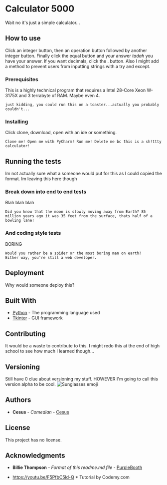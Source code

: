 # Calculator 5000

Wait no it's just a simple calculator...

## How to use

Click an integer button, then an operation button followed by another integer button. Finally click the equal button and your answer *tadah* you have your answer. If you want decimals, click the . button. Also I might add a method to prevent users from inputting strings with a try and except.

### Prerequisites

This is a highly technical program that requires a Intel 28-Core Xeon W-3175X and 3 terrabyte of RAM. Maybe even 4.

```
just kidding, you could run this on a toaster...actually you probably couldn't...
```

### Installing

Click clone, download, open with an ide or something.

```
Clone me! Open me with PyCharm! Run me! Delete me bc this is a sh!ttty calculator!
```

## Running the tests

Im not actually sure what a someone would put for this as I could copied the format. Im leaving this here though

### Break down into end to end tests

Blah blah blah

```
Did you know that the moon is slowly moving away from Earth? 85 million years ago it was 35 feet from the surface, thats half of a bowling lane!
```

### And coding style tests

BORING

```
Would you rather be a spider or the most boring man on earth?
Either way, you're still a web developer.
```

## Deployment

Why would someone deploy this?

## Built With

* [Python](https://docs.python.org/3/) - The programming language used
* [Tkinter](https://docs.python.org/2/library/tkinter.html) - GUI framework

## Contributing

It would be a waste to contribute to this. I might redo this at the end of high school to see how much I learned though...

## Versioning

Still have 0 clue about versioning my stuff. HOWEVER I'm going to call this version alpha to be cool. ![Sunglasses emoji](https://upload.wikimedia.org/wikipedia/commons/thumb/3/33/Twemoji_1f60e.svg/240px-Twemoji_1f60e.svg.png)

## Authors

* **Cesus** - *Comedian* - [Cesus](https://github.com/Cesus)

## License

This project has no license.

## Acknowledgments

* **Billie Thompson** - *Format of this readme.md file* - [PurpleBooth](https://github.com/PurpleBooth)

* https://youtu.be/F5PfbC5ld-Q * Tutorial by Codemy.com
